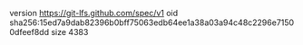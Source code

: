 version https://git-lfs.github.com/spec/v1
oid sha256:15ed7a9dab82396b0bff75063edb64ee1a38a03a94c48c2296e71500dfeef8dd
size 4383
